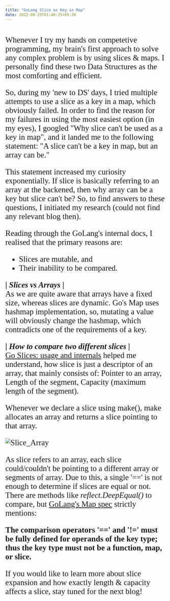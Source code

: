 ```yaml
---
title: "GoLang Slice as Key in Map"
date: 2022-09-25T01:40:25+05:30
---
```


<!-- <font size="4">  -->
<span style="font-size:25px; font-family:'Kalam'">
<br>Whenever I try my hands on competetive programming, my brain's first approach to solve any complex problem is by using slices & maps. I personally find these two Data Structures as the most comforting and efficient.

So, during my 'new to DS' days, I tried multiple attempts to use a slice as a key in a map, which obviously failed. In order to find the reason for my failures in using the most easiest option (in my eyes), I googled "Why slice can't be used as a key in map", and it landed me to the following statement:
"A slice can't be a key in map, but an array can be."

This statement increased my curiosity exponentially. If slice is basically referring to an array at the backened, then why array can be a key but slice can't be? So, to find answers to these questions, I initiated my research (could not find any relevant blog then).

Reading through the GoLang's internal docs, I realised that the primary reasons are:
- Slices are mutable, and 
- Their inability to be compared. 

**| *Slices vs Arrays* |**<br>
As we are quite aware that arrays have a fixed size, whereas slices are dynamic. Go's Map uses hashmap implementation, so, mutating a value will obviously change the hashmap, which contradicts one of the requirements of a key.

**| *How to compare two different slices* |**<br>
[Go Slices: usage and internals](https://go.dev/blog/slices-intro) helped me understand, how slice is just a descriptor of an array, that mainly consists of: Pointer to an array, Length of the segment, Capacity (maximum length of the segment).

Whenever we declare a slice using make(), make allocates an array and returns a slice pointing to that array.

![Slice_Array](/images/post/slice_array.png)

As slice refers to an array, each slice could/couldn't be pointing to a different array or segments of array. Due to this, a single '==' is not enough to determine if slices are equal or not. There are methods like *reflect.DeepEqual()* to compare, but [GoLang's Map spec](https://go.dev/ref/spec#Making_slices_maps_and_channels) strictly mentions:<br>

**The comparison operators '==' and '!=' must be fully defined for operands of the key type; thus the key type must not be a function, map, or slice.**

If you would like to learn more about slice expansion and how exactly length & capacity affects a slice, stay tuned for the next blog!
<!-- </font> -->
</span>
